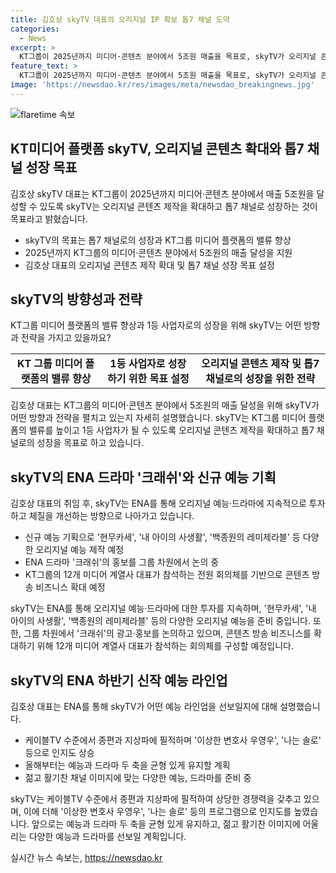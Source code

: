 ```yaml
---
title: 김호상 skyTV 대표의 오리지널 IP 확보 톱7 채널 도약
categories:
  - News
excerpt: >
  KT그룹이 2025년까지 미디어·콘텐츠 분야에서 5조원 매출을 목표로, skyTV가 오리지널 콘텐츠 제작 확대와 톱7 채널로 성장을 추구한다. 김호상 skyTV 대표는 KT 그룹 미디어 플랫폼의 밸류를 높이고 1등 사업자가 되도록 노력할 것이라고 강조했다. 그의 방향성은 KT 미디어·콘텐츠 경쟁력과 시너지를 강화하고, 오리지널 지식재산을 발굴해 내부 및 글로벌 플랫폼에 제공할 계획이다. 또한, ENA는 톱7 채널 도약을 위해 계획된 신작 예능과 드라마를 선보일 예정이다.
feature_text: >
  KT그룹이 2025년까지 미디어·콘텐츠 분야에서 5조원 매출을 목표로, skyTV가 오리지널 콘텐츠 제작 확대와 톱7 채널로 성장을 추구한다. 김호상 skyTV 대표는 KT 그룹 미디어 플랫폼의 밸류를 높이고 1등 사업자가 되도록 노력할 것이라고 강조했다. 그의 방향성은 KT 미디어·콘텐츠 경쟁력과 시너지를 강화하고, 오리지널 지식재산을 발굴해 내부 및 글로벌 플랫폼에 제공할 계획이다. 또한, ENA는 톱7 채널 도약을 위해 계획된 신작 예능과 드라마를 선보일 예정이다.
image: 'https://newsdao.kr/res/images/meta/newsdao_breakingnews.jpg'
---
```


<p><img src="https://newsdao.kr/res/images/meta/newsdao_breakingnews.jpg" alt="flaretime 속보" /></p>

<h2 data-ke-size="size26">KT미디어 플랫폼 skyTV, 오리지널 콘텐츠 확대와 톱7 채널 성장 목표</h2>

<p data-ke-size="size16">김호상 skyTV 대표는 KT그룹이 2025년까지 미디어·콘텐츠 분야에서 매출 5조원을 달성할 수 있도록 skyTV는 오리지널 콘텐츠 제작을 확대하고 톱7 채널로 성장하는 것이 목표라고 밝혔습니다.</p>

<ul>
  <li>skyTV의 목표는 톱7 채널로의 성장과 KT그룹 미디어 플랫폼의 밸류 향상</li>
  <li>2025년까지 KT그룹의 미디어·콘텐츠 분야에서 5조원의 매출 달성을 지원</li>
  <li>김호상 대표의 오리지널 콘텐츠 제작 확대 및 톱7 채널 성장 목표 설정</li>
</ul>

<h2 data-ke-size="size26">skyTV의 방향성과 전략</h2>

<p data-ke-size="size16">KT그룹 미디어 플랫폼의 밸류 향상과 1등 사업자로의 성장을 위해 skyTV는 어떤 방향과 전략을 가지고 있을까요?</p>

<table style="width: 100%;">
<tbody>
<tr>
<td style="text-align: center; height: 17px;"><b>KT 그룹 미디어 플랫폼의 밸류 향상</b></td>
<td style="text-align: center; height: 17px;"><b>1등 사업자로 성장하기 위한 목표 설정</b></td>
<td style="text-align: center; height: 17px;"><b>오리지널 콘텐츠 제작 및 톱7 채널로의 성장을 위한 전략</b></td>
</tr>
</tbody>
</table>

<p data-ke-size="size16">김호상 대표는 KT그룹의 미디어·콘텐츠 분야에서 5조원의 매출 달성을 위해 skyTV가 어떤 방향과 전략을 펼치고 있는지 자세히 설명했습니다. skyTV는 KT그룹 미디어 플랫폼의 밸류를 높이고 1등 사업자가 될 수 있도록 오리지널 콘텐츠 제작을 확대하고 톱7 채널로의 성장을 목표로 하고 있습니다.</p>

<h2 data-ke-size="size26">skyTV의 ENA 드라마 '크래쉬'와 신규 예능 기획</h2>

<p data-ke-size="size16">김호상 대표의 취임 후, skyTV는 ENA를 통해 오리지널 예능·드라마에 지속적으로 투자하고 체질을 개선하는 방향으로 나아가고 있습니다.</p>

<ul>
  <li>신규 예능 기획으로 '현무카세', '내 아이의 사생활', '백종원의 레미제라블' 등 다양한 오리지널 예능 제작 예정</li>
  <li>ENA 드라마 '크래쉬'의 홍보를 그룹 차원에서 논의 중</li>
  <li>KT그룹의 12개 미디어 계열사 대표가 참석하는 전원 회의체를 기반으로 콘텐츠 방송 비즈니스 확대 예정</li>
</ul>

<p data-ke-size="size16">skyTV는 ENA를 통해 오리지널 예능·드라마에 대한 투자를 지속하며, '현무카세', '내 아이의 사생활', '백종원의 레미제라블' 등의 다양한 오리지널 예능을 준비 중입니다. 또한, 그룹 차원에서 '크래쉬'의 광고·홍보를 논의하고 있으며, 콘텐츠 방송 비즈니스를 확대하기 위해 12개 미디어 계열사 대표가 참석하는 회의체를 구성할 예정입니다.</p>

<h2 data-ke-size="size26">skyTV의 ENA 하반기 신작 예능 라인업</h2>

<p data-ke-size="size16">김호상 대표는 ENA를 통해 skyTV가 어떤 예능 라인업을 선보일지에 대해 설명했습니다.</p>

<ul>
  <li>케이블TV 수준에서 종편과 지상파에 필적하며 '이상한 변호사 우영우', '나는 솔로' 등으로 인지도 상승</li>
  <li>올해부터는 예능과 드라마 두 축을 균형 있게 유지할 계획</li>
  <li>젊고 활기찬 채널 이미지에 맞는 다양한 예능, 드라마를 준비 중</li>
</ul>

<p data-ke-size="size16">skyTV는 케이블TV 수준에서 종편과 지상파에 필적하여 상당한 경쟁력을 갖추고 있으며, 이에 더해 '이상한 변호사 우영우', '나는 솔로' 등의 프로그램으로 인지도를 높였습니다. 앞으로는 예능과 드라마 두 축을 균형 있게 유지하고, 젊고 활기찬 이미지에 어울리는 다양한 예능과 드라마를 선보일 계획입니다.</p>
실시간 뉴스 속보는, <a href="https://newsdao.kr" rel="dofollow">https://newsdao.kr</a>


